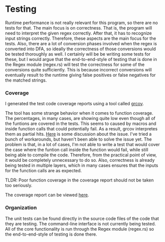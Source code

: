 # Testing

Runtime performance is not really relevant for this program, so there are no tests for that. 
The main focus is on correctness. That is, the program will need to interpret the given 
regex correctly. After that, it has to recognize input strings correctly. Therefore, 
these aspects are the main focus for the tests. Also, there are a lot of conversion 
phases involved when the regex is converted into DFA, so ideally the correctness of 
those conversions would be tested thoroughly as well. I certainly will be be writing 
some tests for these, but I would argue that the end-to-end-style of testing that is 
done in the Regex module (regex.rs) will test the correctness for some of the conversions 
quite sufficiently. This is because incorrect conversions will eventually result to the 
runtime giving false positives or false negatives for the matched strings.

### Coverage

I generated the test code coverage reports using a tool called 
[grcov](https://github.com/mozilla/grcov). 

The tool has some strange behavior when it comes to function coverage. The percentages, in many cases, are showing 
quite low even though all of the funtions are covered in the tests. This seems to caused by macros and
inside function calls that could potentially fail. As a result, grcov interpretes them as partial hits. 
[Here](https://github.com/mozilla/grcov/issues/476) 
is some discussion about the issue. I've tried a bunch of workarounds, but haven't been able to solve the issue 
yet. The problem is that, in a lot of cases, I'm not able to write a test that would cover the case where the funtion call 
inside the function would fail, while still being able to compile the code. Therefore, from the practical point 
of view, it would be completely unnecessary to do so. Also, correctness is already being tested in multiple 
layers, which in many cases ensures that the inputs for the function calls are as expected.

TLDR: Poor function coverage in the coverage report should not be taken too seriously.

The coverage report can be viewed 
[here](https://htmlpreview.github.io/?https://github.com/thiom/tiralab/blob/main/rs-regex/coverage/index.html).


### Organization
The unit tests can be found directly in the source code files of the code that they are testing. The command-line 
interface is not currently being tested. All of the core functionality is run through the Regex module (regex.rs) 
so the end-to-end-style of testing is done there.
